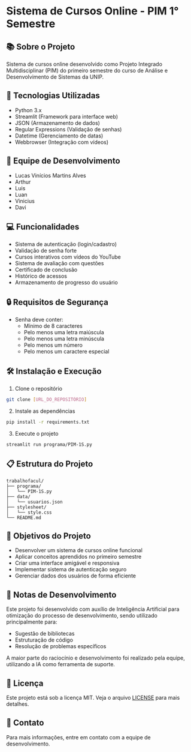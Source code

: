 # Sistema de Cursos Online - PIM 1° Semestre

## 📚 Sobre o Projeto
Sistema de cursos online desenvolvido como Projeto Integrado Multidisciplinar (PIM) do primeiro semestre do curso de Análise e Desenvolvimento de Sistemas da UNIP.

## 🚀 Tecnologias Utilizadas
- Python 3.x
- Streamlit (Framework para interface web)
- JSON (Armazenamento de dados)
- Regular Expressions (Validação de senhas)
- Datetime (Gerenciamento de datas)
- Webbrowser (Integração com vídeos)

## 👥 Equipe de Desenvolvimento
- Lucas Vinícios Martins Alves
- Arthur
- Luis
- Luan
- Vinicius
- Davi

## 💻 Funcionalidades
- Sistema de autenticação (login/cadastro)
- Validação de senha forte
- Cursos interativos com vídeos do YouTube
- Sistema de avaliação com questões
- Certificado de conclusão
- Histórico de acessos
- Armazenamento de progresso do usuário

## 🔒 Requisitos de Segurança
- Senha deve conter:
  - Mínimo de 8 caracteres
  - Pelo menos uma letra maiúscula
  - Pelo menos uma letra minúscula
  - Pelo menos um número
  - Pelo menos um caractere especial

## 🛠️ Instalação e Execução
1. Clone o repositório
```bash
git clone [URL_DO_REPOSITÓRIO]
```

2. Instale as dependências
```bash
pip install -r requirements.txt
```

3. Execute o projeto
```bash
streamlit run programa/PIM-1S.py
```

## 📋 Estrutura do Projeto
```
trabalhofacul/
├── programa/
│   └── PIM-1S.py
├── data/
│   └── usuarios.json
├── stylesheet/
│   └── style.css
└── README.md
```

## 🎯 Objetivos do Projeto
- Desenvolver um sistema de cursos online funcional
- Aplicar conceitos aprendidos no primeiro semestre
- Criar uma interface amigável e responsiva
- Implementar sistema de autenticação seguro
- Gerenciar dados dos usuários de forma eficiente

## 📝 Notas de Desenvolvimento
Este projeto foi desenvolvido com auxílio de Inteligência Artificial para otimização do processo de desenvolvimento, sendo utilizado principalmente para:
- Sugestão de bibliotecas
- Estruturação de código
- Resolução de problemas específicos

A maior parte do raciocínio e desenvolvimento foi realizado pela equipe, utilizando a IA como ferramenta de suporte.

## 📄 Licença
Este projeto está sob a licença MIT. Veja o arquivo [LICENSE](LICENSE) para mais detalhes.

## 📧 Contato
Para mais informações, entre em contato com a equipe de desenvolvimento.
